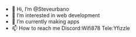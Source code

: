 - 👋 Hi, I’m @Steveurbano
- 👀 I’m interested in web development 
- 🌱 I’m currently making apps 
- 📫 How to reach me Discord:Wifi878 Tele:Yfizzle

<!---
Steveurbano/Steveurbano is a ✨ special ✨ repository because its `README.md` (this file) appears on your GitHub profile.
You can click the Preview link to take a look at your changes.
--->
